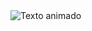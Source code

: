 <img src="https://readme-typing-svg.demolab.com/?font=Iosevka&size=16&pause=1000&color=9D7CD8&center=true&vCenter=true&width=435&lines=Hi%20there" alt="Texto animado" class="titulo">




